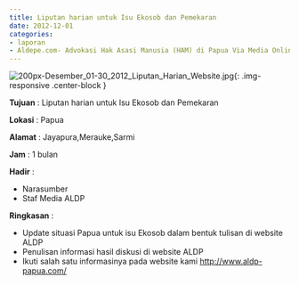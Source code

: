 ```yaml
---
title: Liputan harian untuk Isu Ekosob dan Pemekaran
date: 2012-12-01
categories:
- laporan
- Aldepe.com- Advokasi Hak Asasi Manusia (HAM) di Papua Via Media Online, Mobile Phone dan Social Media
---
```

![200px-Desember_01-30_2012_Liputan_Harian_Website.jpg](/uploads/200px-Desember_01-30_2012_Liputan_Harian_Website.jpg){: .img-responsive .center-block }

**Tujuan** : Liputan harian untuk Isu Ekosob dan Pemekaran

**Lokasi** : Papua

**Alamat** : 	Jayapura,Merauke,Sarmi

**Jam** : 1 bulan

**Hadir** : 
* Narasumber
* Staf Media ALDP

**Ringkasan** : 
* Update situasi Papua untuk isu Ekosob dalam bentuk tulisan di website ALDP
* Penulisan informasi hasil diskusi di website ALDP
* Ikuti salah satu informasinya pada website kami http://www.aldp-papua.com/
